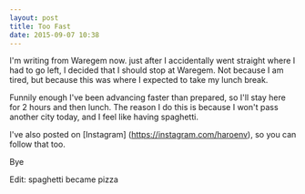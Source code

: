 ```yaml
---
layout: post
title: Too Fast
date: 2015-09-07 10:38
---
```

I'm writing from Waregem now. just after I accidentally went straight where I had to go left, I decided that I should stop at Waregem. Not because I am tired, but because this was where I expected to take my lunch break.

Funnily enough I've been advancing faster than prepared, so I'll stay here for 2 hours and then lunch. The reason I do this is because I won't pass another city today, and I feel like having spaghetti.

I've also posted on [Instagram] (https://instagram.com/haroenv), so you can follow that too.

Bye

Edit: spaghetti became pizza 